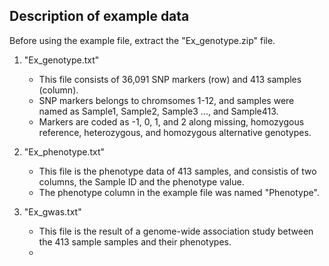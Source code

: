 ## Description of example data 
  

Before using the example file, extract the "Ex_genotype.zip" file.


1. "Ex_genotype.txt" 
   - This file consists of 36,091 SNP markers (row) and 413 samples (column).
   - SNP markers belongs to chromsomes 1-12, and samples were named as Sample1, Sample2, Sample3 ..., and Sample413.
   - Markers are coded as -1, 0, 1, and 2 along missing, homozygous reference, heterozygous, and homozygous alternative genotypes. 


2. "Ex_phenotype.txt" 
   - This file is the phenotype data of 413 samples, and consistis of two columns, the Sample ID and the phenotype value.
   - The phenotype column in the example file was named "Phenotype".


3. "Ex_gwas.txt"
   - This file is the result of a genome-wide association study between the 413 sample samples and their phenotypes.
   - 
   

